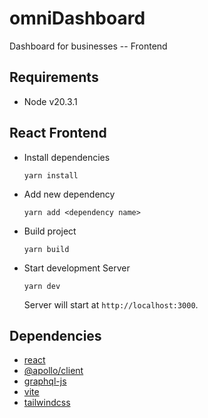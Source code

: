 # omniDashboard

Dashboard for businesses -- Frontend

## Requirements

- Node v20.3.1

## React Frontend

- Install dependencies

  ```
  yarn install
  ```

- Add new dependency

  ```
  yarn add <dependency name>
  ```

- Build project

  ```
  yarn build
  ```

- Start development Server

  ```
  yarn dev
  ```

  Server will start at `http://localhost:3000`.

## Dependencies

- [react](https://react.dev/learn)
- [@apollo/client](https://www.apollographql.com/docs/react/)
- [graphql-js](https://github.com/graphql/graphql-js)
- [vite](https://vitejs.dev/guide/)
- [tailwindcss](https://tailwindcss.com/docs/guides/create-react-app)
